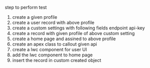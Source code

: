 step to perform test
1. create a given profile
2. create a user record with above profile
3. create a custom settings with following fields
     endpoint
     api-key
4. create a record with given profile of above custom setting
5. create a home page and assined to above profile
6. create an apex class to callout given api
7. create a lwc component for user UI
8. add the lwc component to home page
9. insert the record in custom created object 
